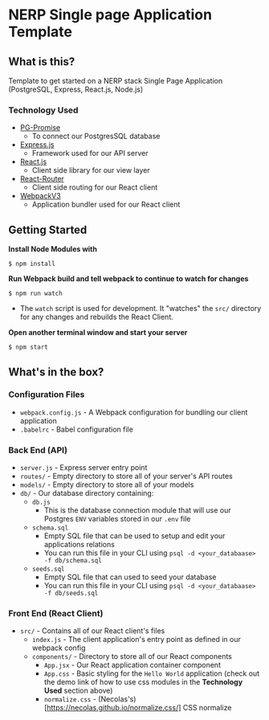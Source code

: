 # NERP Single page Application Template

## What is this?
Template to get started on a NERP stack Single Page Application (PostgreSQL, Express, React.js, Node.js)

### Technology Used
- [PG-Promise](https://github.com/vitaly-t/pg-promise)
  * To connect our PostgresSQL database
- [Express.js](https://expressjs.com/)
  * Framework used for our API server
- [React.js](https://facebook.github.io/react/)
  * Client side library for our view layer
- [React-Router](https://reacttraining.com/react-router/)
  * Client side routing for our React client
- [WebpackV3](http://webpack.github.io/docs/)
  * Application bundler used for our React client

## Getting Started
**Install Node Modules with**
```
$ npm install
```

**Run Webpack build and tell webpack to continue to watch for changes**
```
$ npm run watch
```
-  The `watch` script is used for development. It "watches" the `src/` directory
for any changes and rebuilds the React Client.

**Open another terminal window and start your server**
```
$ npm start
```

## What's in the box?

### Configuration Files
  - `webpack.config.js` - A Webpack configuration for bundling our client application
  - `.babelrc` - Babel configuration file

### Back End (API)
  - `server.js` - Express server entry point
  - `routes/` - Empty directory to store all of your server's API routes
  - `models/` - Empty directory to store all of your models
  - `db/` - Our database directory containing:
      * `db.js`
        - This is the database connection module that will use our Postgres
        `ENV` variables stored in our `.env` file
      * `schema.sql`
        - Empty SQL file that can be used to setup and edit your applications
        relations
        - You can run this file in your CLI using `psql -d <your_databaase> -f db/schema.sql`
      * `seeds.sql`
        - Empty SQL file that can used to seed your database
        - You can run this file in your CLI using `psql -d <your_databaase> -f db/seeds.sql`

### Front End (React Client)
  - `src/` - Contains all of our React client's files
    * `index.js` - The client application's entry point as defined in our webpack config
    * `components/` - Directory to store all of our React components
      - `App.jsx` - Our React application container component
      - `App.css` - Basic styling for the `Hello World` application (check out the demo link of how to use css modules in the **Technology Used** section above)
      - `normalize.css` - (Necolas's)[https://necolas.github.io/normalize.css/] CSS normalize
